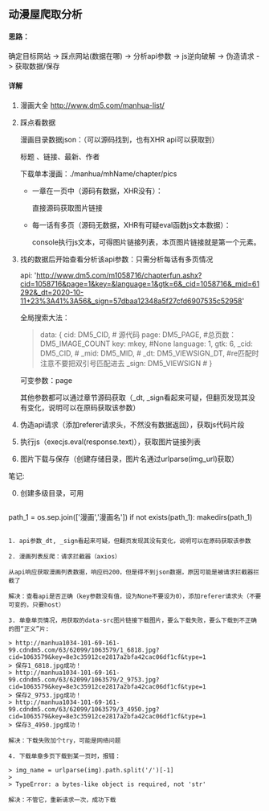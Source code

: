 ## 动漫屋爬取分析

#### 思路：

确定目标网站 -> 踩点网站(数据在哪) -> 分析api参数 -> js逆向破解 -> 伪造请求 -> 获取数据/保存

#### 详解

1. 漫画大全 http://www.dm5.com/manhua-list/ 

2. 踩点看数据

   漫画目录数据json：（可以源码找到，也有XHR api可以获取到）

   标题 、链接、最新、作者

   下载单本漫画：./manhua/mhName/chapter/pics

   - 一章在一页中（源码有数据，XHR没有）：

     直接源码获取图片链接

   - 每一话有多页（源码无数据，XHR有可疑eval函数js文本数据）：

     console执行js文本，可得图片链接列表，本页图片链接就是第一个元素。

     

3. 找的数据后开始查看分析该api参数：只需分析每话有多页情况

   api: 'http://www.dm5.com/m1058716/chapterfun.ashx?cid=1058716&page=1&key=&language=1&gtk=6&_cid=1058716&_mid=61292&_dt=2020-10-11+23%3A41%3A56&_sign=57dbaa12348a5f27cfd6907535c52958'

   全局搜索大法：

   > data: {
   >     cid: DM5_CID, # 源代码
   >     page: DM5_PAGE, #总页数：DM5_IMAGE_COUNT
   >     key: mkey, #None
   >     language: 1,
   >     gtk: 6,
   >     _cid: DM5_CID, #
   >     _mid: DM5_MID, #
   >     _dt: DM5_VIEWSIGN_DT, #re匹配时注意不要把双引号匹配进去
   >     _sign: DM5_VIEWSIGN #
   > }

   可变参数：page

   其他参数都可以通过章节源码获取（_dt, _sign看起来可疑，但翻页发现其没有变化，说明可以在原码获取该参数）

4. 伪造api请求（添加referer请求头，不然没有数据返回），获取js代码片段

5. 执行js（execjs.eval(response.text)），获取图片链接列表

6. 图片下载与保存（创建存储目录，图片名通过urlparse(img_url)获取）

   

   

   

笔记:

0. 创建多级目录，可用

   ```pyhton
path_1 = os.sep.join(['漫画','漫画名'])
   if not exists(path_1):
   	makedirs(path_1)
   ```

1. api参数_dt, _sign看起来可疑，但翻页发现其没有变化，说明可以在原码获取该参数

2. 漫画列表反爬：请求拦截器（axios）

   从api响应获取漫画列表数据，响应码200，但是得不到json数据，原因可能是被请求拦截器拦截了

   解决：查看api是否正确（key参数没有值，设为None不要设为0），添加referer请求头（不要可变的，只要host）

3. 单章单页情况，用获取的data-src图片链接下载图片，要么下载失败，要么下载到不正确的图“正义”片:

   > http://manhua1034-101-69-161-99.cdndm5.com/63/62099/1063579/1_6818.jpg?cid=1063579&key=8e3c35912ce2817a2bfa42cac06df1cf&type=1
   > 保存1_6818.jpg成功！
   > http://manhua1034-101-69-161-99.cdndm5.com/63/62099/1063579/2_9753.jpg?cid=1063579&key=8e3c35912ce2817a2bfa42cac06df1cf&type=1
   > 保存2_9753.jpg成功！
   > http://manhua1034-101-69-161-99.cdndm5.com/63/62099/1063579/3_4950.jpg?cid=1063579&key=8e3c35912ce2817a2bfa42cac06df1cf&type=1
   > 保存3_4950.jpg成功！
   
   解决：下载失败加个try，可能是网络问题
   
4. 下载单章多页下载到某一页时，报错：

   > img_name = urlparse(img).path.split('/')[-1]
   >
   > TypeError: a bytes-like object is required, not 'str'

   解决：不管它，重新请求一次，成功下载